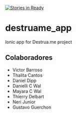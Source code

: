 [![Stories in Ready](https://badge.waffle.io/CodeForCuritiba/destruame_app.png?label=ready&title=Ready)](https://waffle.io/CodeForCuritiba/destruame_app)
# destruame_app
Ionic app for Destrua.me project

## Colaboradores

 - Victor Barroso
 - Thalita Cantos
 - Daniel Dipp
 - Danielli C Wal
 - Mayara C Wal
 - Thierry Delbart
 - Neri Junior
 - Gustavo Guerchon
